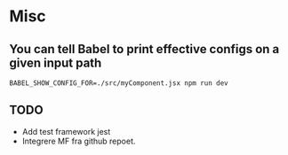 # Misc

## You can tell Babel to print effective configs on a given input path

`BABEL_SHOW_CONFIG_FOR=./src/myComponent.jsx npm run dev`

## TODO

- Add test framework jest
- Integrere MF fra github repoet.

